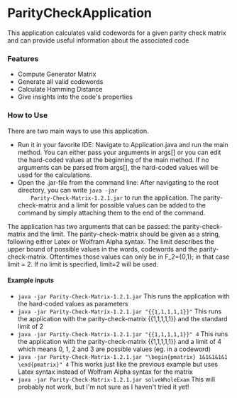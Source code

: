 # ParityCheckApplication
This application calculates valid codewords for a given parity check matrix and can provide useful information about the associated code

### Features
<ul>
    <li>Compute Generator Matrix</li>
    <li>Generate all valid codewords</li>
    <li>Calculate Hamming Distance</li>
    <li>Give insights into the code's properties</li>
</ul>

### How to Use
There are two main ways to use this application.

<ul>
    <li>Run it in your favorite IDE: Navigate to Application.java and run the main method. You can either pass
    your arguments in args[] or you can edit the hard-coded values at the beginning of the main method. If no arguments can be 
    parsed from args[], the hard-coded values will be used for the calculations.</li>
    <li>Open the .jar-file from the command line: After navigating to the root directory, you can write <code>java -jar
    Parity-Check-Matrix-1.2.1.jar</code> to run the application. The parity-check-matrix and a limit for possible values
    can be added to the command by simply attaching them to the end of the command.</li>
</ul>
The application has two arguments that can be passed: the parity-check-matrix and the limit. The parity-check-matrix 
should be given as a string, following either Latex or Wolfram Alpha syntax. The limit describes
the upper bound of possible values in the words, codewords and the parity-check-matrix. Oftentimes those values can
only be in F_2={0,1}; in that case limit = 2. If no limit is specified, limit=2 will be used.

#### Example inputs

<ul>
 <li><code>java -jar Parity-Check-Matrix-1.2.1.jar</code> This runs the application with the hard-coded values as parameters</li>
 <li><code>java -jar Parity-Check-Matrix-1.2.1.jar "{{1,1,1,1,1}}"</code> This runs the application with the parity-check-matrix
    {{1,1,1,1,1}} and the standard limit of 2</li>
 <li><code>java -jar Parity-Check-Matrix-1.2.1.jar "{{1,1,1,1,1}}" 4</code> This runs the application with the parity-check-matrix
    {{1,1,1,1,1}} and a limit of 4 which means 0, 1, 2 and 3 are possible values (eg. in a codeword)</li>
 <li><code>java -jar Parity-Check-Matrix-1.2.1.jar "\begin{pmatrix} 1&1&1&1&1 \end{pmatrix}" 4</code> This works just like
    the previous example but uses Latex syntax instead of Wolfram Alpha syntax for the matrix</li>
 <li><code>java -jar Parity-Check-Matrix-1.2.1.jar solveWholeExam</code> This will probably not work, but I'm not sure as I haven't tried it yet!</li> 
</ul>
